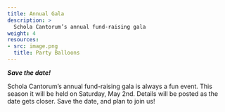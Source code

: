 ```yaml
---
title: Annual Gala
description: >
  Schola Cantorum’s annual fund-raising gala
weight: 4
resources:
- src: image.png
  title: Party Balloons
---
```


***Save the date!***

Schola Cantorum’s annual fund-raising gala is always a fun event.
This season it will be held on Saturday, May 2nd.
Details will be posted as the date gets closer.
Save the date, and plan to join us!
